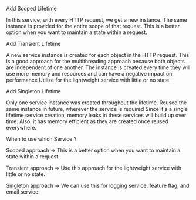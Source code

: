 Add Scoped Lifetime 

In this service, with every HTTP request, we get a new instance.
The same instance is provided for the entire scope of that request.
This is a better option when you want to maintain a state within a request.

Add Transient Lifetime

A new service instance is created for each object in the HTTP request.
This is a good approach for the multithreading approach because both objects are independent of one another.
The instance is created every time they will use more memory and resources and can have a negative impact on performance
Utilize for the lightweight service with little or no state.

Add Singleton Lifetime

Only one service instance was created throughout the lifetime.
Reused the same instance in future, wherever the service is required
Since it's a single lifetime service creation, memory leaks in these services will build up over time.
Also, it has memory efficient as they are created once reused everywhere.

When to use which Service ?

Scoped approach => This is a better option when you want to maintain a state within a request.

Transient approach =>  Use this approach for the lightweight service with little or no state.

Singleton approach => We can use this for logging service, feature flag, and email service
